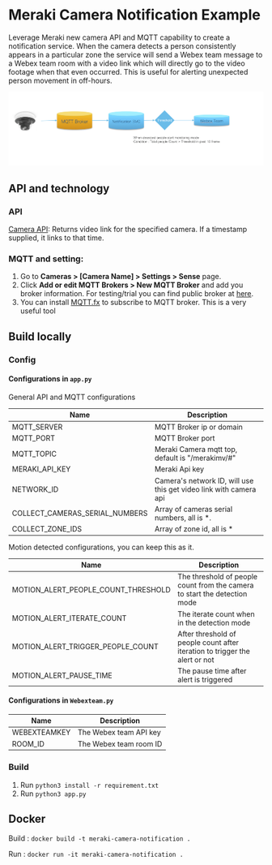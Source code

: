 # Meraki Camera Notification Example

Leverage Meraki new camera API and MQTT capability to create a notification service. When the camera detects a person consistently appears in a particular zone the service will send a Webex team message to a Webex team room with a video link which will directly go to the video footage when that even occurred. This is useful for alerting unexpected person movement in off-hours.

![](/docs/digram.png)


## API and technology

### API

[Camera API](https://n262.meraki.com/CiscoStore-switc/n/XSQlFbOc/manage/support/api_docs#returns-video-link-for-the-specified-camera): Returns video link for the specified camera. If a timestamp supplied, it links to that time.

### MQTT and setting:

1. Go to **Cameras > [Camera Name] > Settings > Sense** page.
2. Click **Add or edit MQTT Brokers > New MQTT Broker** and add you broker information. For testing/trial you can find public broker at [here](https://github.com/mqtt/mqtt.github.io/wiki/public_brokers).
3. You can install [MQTT.fx](https://mqttfx.jensd.de/) to subscribe to MQTT broker. This is a very useful tool



## Build locally
### Config
#### Configurations in `app.py`

General API and MQTT configurations

|Name|Description|
|---|---|
|MQTT_SERVER|MQTT Broker ip or domain|
|MQTT_PORT|MQTT Broker port|
|MQTT_TOPIC|Meraki Camera mqtt top, default is "/merakimv/#"|
|MERAKI_API_KEY|Meraki Api key|
|NETWORK_ID|Camera's network ID, will use this get video link with camera api|
|COLLECT_CAMERAS_SERIAL_NUMBERS|Array of cameras serial numbers, all is *.|
|COLLECT_ZONE_IDS|Array of zone id, all is *|

Motion detected configurations, you can keep this as it.

|Name|Description|
|---|---|
|MOTION_ALERT_PEOPLE_COUNT_THRESHOLD| The threshold of people count from the camera to start the detection mode|
|MOTION_ALERT_ITERATE_COUNT| The iterate count when in the detection mode|
|MOTION_ALERT_TRIGGER_PEOPLE_COUNT| After threshold of people count after iteration to trigger the alert or not|
|MOTION_ALERT_PAUSE_TIME|The pause time after alert is triggered|

#### Configurations in `Webexteam.py`

|Name|Description|
|---|---|
|WEBEXTEAMKEY|The Webex team API key|
|ROOM_ID| The Webex team room ID|

### Build
1. Run `python3 install -r requirement.txt`
2. Run `python3 app.py`


## Docker

Build : `docker build -t meraki-camera-notification .`

Run : `docker run -it meraki-camera-notification .`
